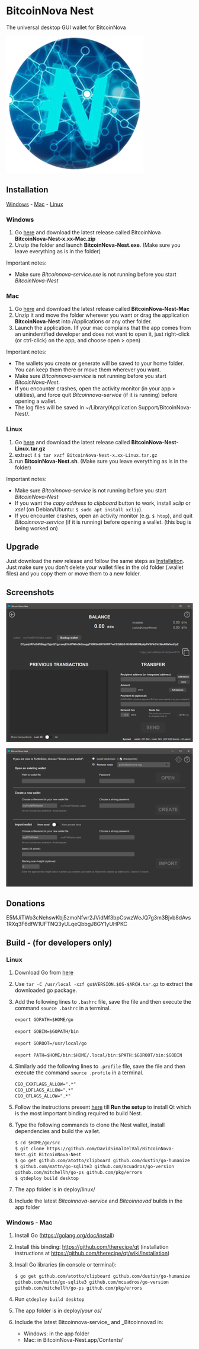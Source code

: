 # BitcoinNova Nest

The universal desktop GUI wallet for BitcoinNova

![Logo](/bitcoinnovanestlogo.png)

## Installation

[Windows](#windows) - [Mac](#mac) - [Linux](#linux)

### Windows

1. Go [here](https://github.com/DavidSimalDelVal/BitcoinNova-Nest/releases) and download the latest release called BitcoinNova **BitcoinNova-Nest-x.xx-Mac.zip**
2. Unzip the folder and launch **BitcoinNova-Nest.exe**. (Make sure you leave everything as is in the folder)

Important notes:

* Make sure *Bitcoinnova-service.exe* is not running before you start *BitcoinNova-Nest*

### Mac

1. Go [here](https://github.com/DavidSimalDelVal/BitcoinNova-Nest.git/releases) and download the latest release called **BitcoinNova-Nest-Mac**
2. Unzip it and move the folder wherever you want or drag the application **BitcoinNova-Nest** into /Applications or any other folder.
3. Launch the application. (If your mac complains that the app comes from an unindentified developer and does not want to open it, just right-click (or ctrl-click) on the app, and choose open > open)

Important notes:

* The wallets you create or generate will be saved to your home folder. You can keep them there or move them wherever you want.
* Make sure *Bitcoinnova-service* is not running before you start *BitcoinNova-Nest*.
* If you encounter crashes, open the activity monitor (in your app > utilities), and force quit *Bitcoinnova-service* (if it is running) before opening a wallet.
* The log files will be saved in ~/Library/Application Support/BitcoinNova-Nest/.

### Linux

1. Go [here](https://github.com/DavidSimalDelVal/BitcoinNova-Nest/releases) and download the latest release called **BitcoinNova-Nest-Linux.tar.gz**
2. extract it
`$ tar xvzf BitcoinNova-Nest-x.xx-Linux.tar.gz`
3. run **BitcoinNova-Nest.sh**. (Make sure you leave everything as is in the folder)

Important notes:

* Make sure *Bitcoinnova-service* is not running before you start *BitcoinNova-Nest*
* If you want the *copy address to clipboard* button to work, install *xclip* or *xsel* (on Debian/Ubuntu: `$ sudo apt install xclip`).
* If you encounter crashes, open an activity monitor (e.g. `$ htop`), and quit *Bitcoinnova-service* (if it is running) before opening a wallet. (this bug is being worked on)

## Upgrade

Just download the new release and follow the same steps as [Installation](#installation). Just make sure you don't delete your wallet files in the old folder (.wallet files) and you copy them or move them to a new folder.

## Screenshots

![Main Screen](/Screenshots/MainScreen.png)

![Open Wallet](/Screenshots/OpenWallet.png)

## Donations

E5MJiTWo3cNehswKbj5zmoNfwr2JVidMf3bpCswzWeJQ7g3m3Bjvb8dAvs1RXq3F6dfW1UFTNQ3yULqeQbbgJ8GY1yUHPKC

## Build - (for developers only)

### Linux

1. Download Go from [here](https://golang.org/dl/)

2. Use `tar -C /usr/local -xzf go$VERSION.$OS-$ARCH.tar.gz` to extract the downloaded go package.

3. Add the following lines to `.bashrc` file, save the file and then execute the command `source .bashrc` in a terminal.
    ```
    export GOPATH=$HOME/go

    export GOBIN=$GOPATH/bin

    export GOROOT=/usr/local/go

    export PATH=$HOME/bin:$HOME/.local/bin:$PATH:$GOROOT/bin:$GOBIN
    ```
4. Similarly add the following lines to `.profile` file, save the file and then execute the command `source .profile` in a terminal.
    ```
    CGO_CXXFLAGS_ALLOW=".*" 
    CGO_LDFLAGS_ALLOW=".*" 
    CGO_CFLAGS_ALLOW=".*" 
    ```
5. Follow the instructions present [here](https://github.com/therecipe/qt/wiki/Installation-on-Linux) till **Run the setup** to install Qt which is the most important binding required to build Nest.
6. Type the following commands to clone the Nest wallet, install dependencies and build the wallet.
    ```
    $ cd $HOME/go/src
    $ git clone https://github.com/DavidSimalDelVal/BitcoinNova-Nest.git BitcoinNova-Nest
    $ go get github.com/atotto/clipboard github.com/dustin/go-humanize $ github.com/mattn/go-sqlite3 github.com/mcuadros/go-version github.com/mitchellh/go-ps github.com/pkg/errors
    $ qtdeploy build desktop
    ```

1. The app folder is in deploy/linux/
1. Include the latest _Bitcoinnova-service_ and _Bitcoinnovad_ builds in the app folder

### Windows - Mac

1. Install Go (https://golang.org/doc/install)

1. Install this binding: https://github.com/therecipe/qt (installation instructions at https://github.com/therecipe/qt/wiki/Installation)

1. Insall Go libraries (in console or terminal):
    ```
    $ go get github.com/atotto/clipboard github.com/dustin/go-humanize github.com/mattn/go-sqlite3 github.com/mcuadros/go-version github.com/mitchellh/go-ps github.com/pkg/errors
    ```

1. Run `qtdeploy build desktop`

1. The app folder is in deploy/*your os*/

1. Include the latest Bitcoinnova-service_ and _Bitcoinnovad in:
    * Windows: in the app folder
    * Mac: in BitcoinNova-Nest.app/Contents/
